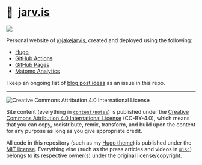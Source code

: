 # 🏡&nbsp; [jarv.is](https://jarv.is/)

![](https://github.com/jakejarvis/jarv.is/workflows/GitHub%20Pages/badge.svg)

Personal website of [@jakejarvis](https://github.com/jakejarvis), created and deployed using the following:

- [Hugo](https://github.com/gohugoio/hugo)
- [GitHub Actions](.github/workflows)
- [GitHub Pages](https://pages.github.com/)
- [Matomo Analytics](https://matomo.org/)

I keep an ongoing list of [blog post ideas](https://github.com/jakejarvis/jarv.is/issues/1) as an issue in this repo.

---

![Creative Commons Attribution 4.0 International License](https://github.com/creativecommons/cc-cert-core/blob/master/images/cc-by-88x31.png "CC BY")

Site content (everything in [`content/notes`](content/notes/)) is published under the [Creative Commons Attribution 4.0 International License](LICENSE.md) (CC-BY-4.0), which means that you can copy, redistribute, remix, transform, and build upon the content for any purpose as long as you give appropriate credit.

All code in this repository (such as my [Hugo theme](layouts/)) is published under the [MIT license](https://opensource.org/licenses/MIT). Everything else (such as the press articles and videos in [`misc`](misc/)) belongs to its respective owner(s) under the original license/copyright.
